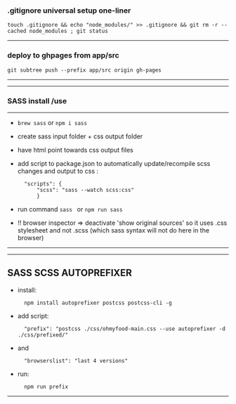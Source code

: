 ### .gitignore universal setup one-liner

    touch .gitignore && echo "node_modules/" >> .gitignore && git rm -r --cached node_modules ; git status

----

### deploy to ghpages from app/src

    git subtree push --prefix app/src origin gh-pages

---

---
### SASS install /use
---
- `brew sass`  or  `npm i sass`
- create sass input folder +  css output folder
- have html point towards css output files

- add script to package.json to automatically update/recompile scss changes and output to css :  
        
        "scripts": {
            "scss": "sass --watch scss:css"
            }

- run command `sass ` or  `npm run sass`

- !! browser inspector => deactivate 'show original sources' so it uses .css stylesheet and not .scss (which sass syntax will not do here in the browser)

---
---

SASS SCSS AUTOPREFIXER
-----
- install: 

        npm install autoprefixer postcss postcss-cli -g

- add script:

        "prefix": "postcss ./css/ohmyfood-main.css --use autoprefixer -d ./css/prefixed/"

- and       
        
        "browserslist": "last 4 versions"

- run:

        npm run prefix


----